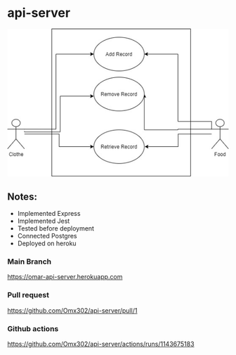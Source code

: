 # api-server
![img](./er.jpg)
## Notes:
- Implemented Express
- Implemented Jest
- Tested before deployment
- Connected Postgres
- Deployed on heroku


### Main Branch
https://omar-api-server.herokuapp.com
### Pull request
https://github.com/Omx302/api-server/pull/1
### Github actions
https://github.com/Omx302/api-server/actions/runs/1143675183
